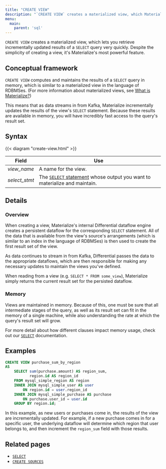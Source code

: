 ```yaml
---
title: "CREATE VIEW"
description: "`CREATE VIEW` creates a materialized view, which Materialize will incrementally maintain as updates occur to the underlying data."
menu:
  main:
    parent: 'sql'
---
```


`CREATE VIEW` creates a materialized view, which lets you retrieve incrementally
updated results of a `SELECT` query very quickly. Despite the simplicity of
creating a view, it's Materialize's most powerful feature.

## Conceptual framework

`CREATE VIEW` computes and maintains the results of a `SELECT` query in memory,
which is similar to a materialized view in the language of RDBMSes. (For more
information about materialized views, see [What is
Materialize?](../../overview/what-is-materialize))

This means that as data streams in from Kafka, Materialize incrementally updates
the results of the view's `SELECT` statement. Because these results are
available in memory, you will have incredibly fast access to the query's result
set.

## Syntax

{{< diagram "create-view.html" >}}

Field | Use
------|-----
_view&lowbar;name_ | A name for the view.
_select&lowbar;stmt_ | The [`SELECT` statement](../select) whose output you want to materialize and maintain.

## Details

### Overview

When creating a view, Materialize's internal Differential dataflow engine
creates a persistent dataflow for the corresponding `SELECT` statement. All of
the data that is available from the view's source's arrangements (which is
similar to an index in the language of RDBMSes) is then used to create the first
result set of the view.

As data continues to stream in from Kafka, Differential passes the data to the
appropriate dataflows, which are then responsible for making any necessary
updates to maintain the views you've defined.

When reading from a view (e.g. `SELECT * FROM some_view`), Materialize simply
returns the current result set for the persisted dataflow.

### Memory

Views are maintained in memory. Because of this, one must be sure that all
intermediate stages of the query, as well as its result set can fit in the
memory of a single machine, while also understanding the rate at which the
query's result set will grow.

For more detail about how different clauses impact memory usage, check out our
[`SELECT`](../select) documentation.

## Examples

```sql
CREATE VIEW purchase_sum_by_region
AS
    SELECT sum(purchase.amount) AS region_sum,
           region.id AS region_id
    FROM mysql_simple_region AS region
    INNER JOIN mysql_simple_user AS user
        ON region.id = user.region_id
    INNER JOIN mysql_simple_purchase AS purchase
        ON purchase.user_id = user.id
    GROUP BY region.id;
```

In this example, as new users or purchases come in, the results of the view are
incrementally updated. For example, if a new purchase comes in for a specific
user, the underlying dataflow will determine which region that user belongs to,
and then increment the `region_sum` field with those results.

## Related pages

- [`SELECT`](../select)
- [`CREATE SOURCES`](../create-sources)
